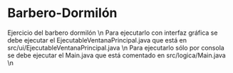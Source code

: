 # Barbero-Dormilón
Ejercicio del barbero dormilón \n
Para ejecutarlo con interfaz gráfica se debe ejecutar el EjecutableVentanaPrincipal.java que está en src/ui/EjecutableVentanaPrincipal.java \n
Para ejecutarlo sólo por consola se debe ejecutar el Main.java que está comentado en src/logica/Main.java \n
